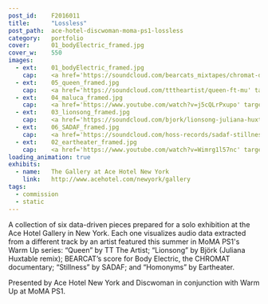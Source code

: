 ```yaml
---
post_id:    F2016011
title:      "Lossless"
post_path:  ace-hotel-discwoman-moma-ps1-lossless
category:   portfolio
cover:      01_bodyElectric_framed.jpg
cover_w:    550
images:
  - ext:    01_bodyElectric_framed.jpg
    cap:    <a href='https://soundcloud.com/bearcats_mixtapes/chromat-documentary-score-teaser' target='_blank'>BEARCAT</a>
  - ext:    05_queen_framed.jpg
    cap:    <a href='https://soundcloud.com/tttheartist/queen-ft-mu' target='_blank'>TT</a>
  - ext:    04_maluca_framed.jpg
    cap:    <a href='https://www.youtube.com/watch?v=j5cQLrPxupo' target='_blank'>Maluca</a>
  - ext:    03_lionsong_framed.jpg
    cap:    <a href='https://soundcloud.com/bjork/lionsong-juliana-huxtable-remix-1?in=bjork/sets/vulnicura-remix-project-part-3' target='_blank'>Juliana</a>
  - ext:    06_SADAF_framed.jpg
    cap:    <a href='https://soundcloud.com/hoss-records/sadaf-stillness' target='_blank'>SADAF</a>
  - ext:    02_eartheater_framed.jpg
    cap:    <a href='https://www.youtube.com/watch?v=Wimrg1l57nc' target='_blank'>Eartheater</a>
loading_animation: true
exhibits:
  - name:   The Gallery at Ace Hotel New York
    link:   http://www.acehotel.com/newyork/gallery
tags:
  - commission
  - static
---
```

A collection of six data-driven pieces prepared for a solo exhibition at the Ace Hotel Gallery in New York. Each one visualizes audio data extracted from a different track by an artist featured this summer in MoMA PS1's Warm Up series: “Queen” by TT The Artist; “Lionsong” by Björk (Juliana Huxtable remix); BEARCAT’s score for Body Electric, the CHROMAT documentary; “Stillness” by SADAF; and “Homonyms” by Eartheater.

Presented by Ace Hotel New York and Discwoman in conjunction with Warm Up at MoMA PS1.
